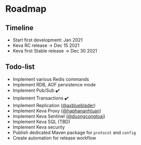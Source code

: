 # Roadmap

## Timeline

- Start first development: Jan 2021
- Keva RC release -> Dec 15 2021
- Keva first Stable release -> Dec 30 2021

## Todo-list

- Implement various Redis commands
- Implement RDB, AOF persistence mode
- Implement Pub/Sub :heavy_check_mark:
- Implement Transactions :heavy_check_mark:
- Implement Replication ([@axblueblader](https://github.com/axblueblader))
- Implement Keva Proxy ([@haphananhtuan](https://github.com/haphananhtuan))
- Implement Keva Sentinel ([@duongcongtoai](https://github.com/duongcongtoai))
- Implement Keva SQL (TBD)
- Implement Keva security
- Publish dedicated Maven package for `protocol` and `config`
- Create automation for release workflow
